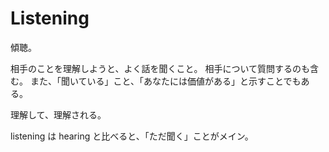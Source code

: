 # Listening

傾聴。

相手のことを理解しようと、よく話を聞くこと。
相手について質問するのも含む。
また、「聞いている」こと、「あなたには価値がある」と示すことでもある。

理解して、理解される。

listening は hearing と比べると、「ただ聞く」ことがメイン。
